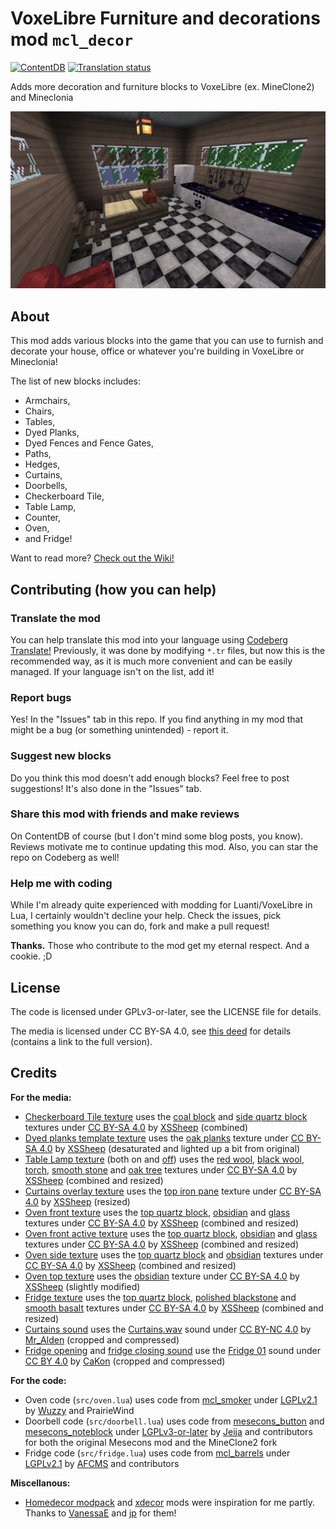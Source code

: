 # VoxeLibre Furniture and decorations mod `mcl_decor`

[![ContentDB](https://content.luanti.org/packages/rudzik8/mcl_decor/shields/downloads/)](https://content.luanti.org/packages/rudzik8/mcl_decor/) [![Translation status](https://translate.codeberg.org/widget/mcl_decor/mcl_decor/svg-badge.svg)](https://translate.codeberg.org/projects/mcl_decor/mcl_decor/)

Adds more decoration and furniture blocks to VoxeLibre (ex. MineClone2) and Mineclonia

![Screenshot](screenshot.png "Screenshot")


## About

This mod adds various blocks into the game that you can use to furnish and decorate your house, office or whatever you're building in VoxeLibre or Mineclonia!

The list of new blocks includes:

* Armchairs,
* Chairs,
* Tables,
* Dyed Planks,
* Dyed Fences and Fence Gates,
* Paths,
* Hedges,
* Curtains,
* Doorbells,
* Checkerboard Tile,
* Table Lamp,
* Counter,
* Oven,
* and Fridge!

Want to read more? [Check out the Wiki!](https://codeberg.org/rudzik8/mcl_decor/wiki)


## Contributing (how you can help)

### Translate the mod
You can help translate this mod into your language using [Codeberg Translate!](https://translate.codeberg.org/projects/mcl_decor/mcl_decor/) Previously, it was done by modifying `*.tr` files, but now this is the recommended way, as it is much more convenient and can be easily managed. If your language isn't on the list, add it!

### Report bugs
Yes! In the "Issues" tab in this repo. If you find anything in my mod that might be a bug (or something unintended) - report it.

### Suggest new blocks
Do you think this mod doesn't add enough blocks? Feel free to post suggestions! It's also done in the "Issues" tab.

### Share this mod with friends and make reviews
On ContentDB of course (but I don't mind some blog posts, you know). Reviews motivate me to continue updating this mod. Also, you can star the repo on Codeberg as well!

### Help me with coding
While I'm already quite experienced with modding for Luanti/VoxeLibre in Lua, I certainly wouldn't decline your help. Check the issues, pick something you know you can do, fork and make a pull request!

**Thanks.** Those who contribute to the mod get my eternal respect. And a cookie. ;D


## License

The code is licensed under GPLv3-or-later, see the LICENSE file for details.

The media is licensed under CC BY-SA 4.0, see [this deed](https://creativecommons.org/licenses/by-sa/4.0/) for details (contains a link to the full version).


## Credits

**For the media:**

- [Checkerboard Tile texture](textures/mcl_decor_coalquartz_tile.png) uses the [coal block](https://git.minetest.land/VoxeLibre/VoxeLibre/src/branch/master/textures/default_coal_block.png) and [side quartz block](https://git.minetest.land/VoxeLibre/VoxeLibre/src/branch/master/mods/ITEMS/mcl_nether/textures/mcl_nether_quartz_block_side.png) textures under [CC BY-SA 4.0](https://creativecommons.org/licenses/by-sa/4.0/) by [XSSheep](https://github.com/XSSheep) (combined)
- [Dyed planks template texture](textures/mcl_decor_dyed_planks.png) uses the [oak planks](https://git.minetest.land/VoxeLibre/VoxeLibre/src/branch/master/textures/default_wood.png) texture under [CC BY-SA 4.0](https://creativecommons.org/licenses/by-sa/4.0/) by [XSSheep](https://github.com/XSSheep) (desaturated and lighted up a bit from original)
- [Table Lamp texture](textures/mcl_decor_table_lamp.png) (both on and [off](textures/mcl_decor_table_lamp_off.png)) uses the [red wool](https://git.minetest.land/VoxeLibre/VoxeLibre/src/branch/master/textures/wool_red.png), [black wool](https://git.minetest.land/VoxeLibre/VoxeLibre/src/branch/master/mods/ITEMS/mcl_wool/textures/wool_black.png), [torch](https://git.minetest.land/VoxeLibre/VoxeLibre/src/branch/master/mods/ITEMS/mcl_torches/textures/default_torch_on_floor.png), [smooth stone](https://git.minetest.land/VoxeLibre/VoxeLibre/src/branch/master/mods/ITEMS/mcl_stairs/textures/mcl_stairs_stone_slab_top.png) and [oak tree](https://git.minetest.land/VoxeLibre/VoxeLibre/src/branch/master/mods/ITEMS/mcl_core/textures/default_tree.png) textures under [CC BY-SA 4.0](https://creativecommons.org/licenses/by-sa/4.0/) by [XSSheep](https://github.com/XSSheep) (combined and resized)
- [Curtains overlay texture](textures/mcl_decor_curtain_overlay.png) uses the [top iron pane](https://git.minetest.land/VoxeLibre/VoxeLibre/src/branch/master/textures/xpanes_top_iron.png) texture under [CC BY-SA 4.0](https://creativecommons.org/licenses/by-sa/4.0/) by [XSSheep](https://github.com/XSSheep) (resized)
- [Oven front texture](textures/mcl_decor_oven_front.png) uses the [top quartz block](https://git.minetest.land/VoxeLibre/VoxeLibre/src/branch/master/textures/mcl_nether_quartz_block_top.png), [obsidian](https://git.minetest.land/VoxeLibre/VoxeLibre/src/branch/master/textures/default_obsidian.png) and [glass](https://git.minetest.land/VoxeLibre/VoxeLibre/src/branch/master/textures/default_glass.png) textures under [CC BY-SA 4.0](https://creativecommons.org/licenses/by-sa/4.0/) by [XSSheep](https://github.com/XSSheep) (combined and resized)
- [Oven front active texture](textures/mcl_decor_oven_front_active.png) uses the [top quartz block](https://git.minetest.land/VoxeLibre/VoxeLibre/src/branch/master/textures/mcl_nether_quartz_block_top.png), [obsidian](https://git.minetest.land/VoxeLibre/VoxeLibre/src/branch/master/textures/default_obsidian.png) and [glass](https://git.minetest.land/VoxeLibre/VoxeLibre/src/branch/master/textures/default_glass.png) textures under [CC BY-SA 4.0](https://creativecommons.org/licenses/by-sa/4.0/) by [XSSheep](https://github.com/XSSheep) (combined and resized)
- [Oven side texture](textures/mcl_decor_oven_side.png) uses the [top quartz block](https://git.minetest.land/VoxeLibre/VoxeLibre/src/branch/master/textures/mcl_nether_quartz_block_top.png) and [obsidian](https://git.minetest.land/VoxeLibre/VoxeLibre/src/branch/master/textures/default_obsidian.png) textures under [CC BY-SA 4.0](https://creativecommons.org/licenses/by-sa/4.0/) by [XSSheep](https://github.com/XSSheep) (combined and resized)
- [Oven top texture](textures/mcl_decor_oven_top.png) uses the [obsidian](https://git.minetest.land/VoxeLibre/VoxeLibre/src/branch/master/textures/default_obsidian.png) texture under [CC BY-SA 4.0](https://creativecommons.org/licenses/by-sa/4.0/) by [XSSheep](https://github.com/XSSheep) (slightly modified)
- [Fridge texture](textures/mcl_decor_fridge.png) uses the [top quartz block](https://git.minetest.land/VoxeLibre/VoxeLibre/src/branch/master/textures/mcl_nether_quartz_block_top.png), [polished blackstone](https://git.minetest.land/VoxeLibre/VoxeLibre/src/branch/master/textures/mcl_blackstone_polished.png) and [smooth basalt](https://git.minetest.land/VoxeLibre/VoxeLibre/src/branch/master/textures/mcl_blackstone_basalt_smooth.png) textures under [CC BY-SA 4.0](https://creativecommons.org/licenses/by-sa/4.0/) by [XSSheep](https://github.com/XSSheep) (combined and resized)
- [Curtains sound](sounds/mcl_decor_curtain.ogg) uses the [Curtains.wav](https://freesound.org/people/Mr_Alden/sounds/365700/) sound under [CC BY-NC 4.0](https://creativecommons.org/licenses/by-nc/4.0/) by [Mr_Alden](https://freesound.org/people/Mr_Alden/) (cropped and compressed)
- [Fridge opening](sounds/mcl_decor_fridge_open.ogg) and [fridge closing sound](sounds/mcl_decor_fridge_close.ogg) use the [Fridge 01](https://freesound.org/people/CaKon/sounds/522148/) sound under [CC BY 4.0](https://creativecommons.org/licenses/by/4.0/) by [CaKon](https://freesound.org/people/CaKon/) (cropped and compressed)

**For the code:**

- Oven code (`src/oven.lua`) uses code from [mcl_smoker](https://git.minetest.land/VoxeLibre/VoxeLibre/src/branch/master/mods/ITEMS/mcl_smoker) under [LGPLv2.1](https://www.gnu.org/licenses/old-licenses/lgpl-2.1-standalone.html) by [Wuzzy](https://wuzzy.codeberg.page/) and PrairieWind
- Doorbell code (`src/doorbell.lua`) uses code from [mesecons_button](https://git.minetest.land/VoxeLibre/VoxeLibre/src/branch/master/mods/ITEMS/REDSTONE/mesecons_button) and [mesecons_noteblock](https://git.minetest.land/VoxeLibre/VoxeLibre/src/branch/master/mods/ITEMS/REDSTONE/mesecons_noteblock) under [LGPLv3-or-later](https://www.gnu.org/licenses/lgpl-3.0-standalone.html) by [Jeija](https://jeija.net/) and contributors for both the original Mesecons mod and the MineClone2 fork
- Fridge code (`src/fridge.lua`) uses code from [mcl_barrels](https://git.minetest.land/VoxeLibre/VoxeLibre/src/branch/master/mods/ITEMS/mcl_barrels) under [LGPLv2.1](https://www.gnu.org/licenses/old-licenses/lgpl-2.1-standalone.html) by [AFCMS](https://afcms.github.io/) and contributors

**Miscellanous:**

- [Homedecor modpack](https://content.luanti.org/packages/VanessaE/homedecor_modpack/) and [xdecor](https://content.luanti.org/packages/jp/xdecor) mods were inspiration for me partly. Thanks to [VanessaE](https://content.luanti.org/users/VanessaE/) and [jp](https://content.luanti.org/users/jp/) for them!
